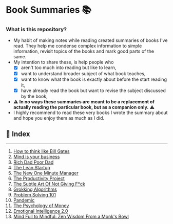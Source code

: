# Book Summaries :books:

### What is this repository?

- My habit of making notes while reading created summaries of books I've read. They help me condense complex information to simple information, revisit topics of the books and mark good parts of the same.
- My intention to share these, is help people who
  - [x] aren't too much into reading but like to learn,
  - [x] want to understand broader subject of what book teaches,
  - [x] want to know what the book is exactly about before the start reading it,
  - [x] have already read the book but want to revise the subject discussed by the book,
- :warning: **In no ways these summaries are meant to be a replacement of actually reading the particular book, but as a companion only.** :warning:
- I highly recommend to read these very books I wrote the summary about and hope you enjoy them as much as I did.

## :bookmark_tabs: Index

---

1. [How to think like Bill Gates](https://github.com/iyash1/my-book-summaries/blob/master/how-to-think-like-bill-gates.md)
2. [Mind is your business](https://github.com/iyash1/my-book-summaries/blob/master/mind-is-your-business.md)
3. [Rich Dad Poor Dad](https://github.com/iyash1/my-book-summaries/blob/master/rich-dad-poor-dad.md)
4. [The Lean Startup](https://github.com/iyash1/my-book-summaries/blob/master/the-lean-start-up.md)
5. [The New One Minute Manager](https://github.com/iyash1/my-book-summaries/blob/master/the-new-one-minute-manager.md)
6. [The Productivity Project](https://github.com/iyash1/my-book-summaries/blob/master/the-productivity-project.md)
7. [The Subtle Art Of Not Giving F\*ck](https://github.com/iyash1/my-book-summaries/blob/master/the-subtle-art-of-not-giving-an-f.md)
8. [Grokking Algorithms](https://github.com/iyash1/my-book-summaries/blob/master/grokkings-algorithms.md)
9. [Problem Solving 101](https://github.com/iyash1/my-book-summaries/blob/master/problem-solving-101.md)
10. [Pandemic](https://github.com/iyash1/my-book-summaries/blob/master/pandemic.md)
11. [The Psychology of Money](https://github.com/iyash1/my-book-summaries/blob/master/The-Psychology-of-Money.md)
12. [Emotional Intelligence 2.0](https://github.com/iyash1/my-book-summaries/blob/master/emotional-intelligence.md)
13. [Mind Full to Mindful: Zen Wisdom From a Monk's Bowl](https://github.com/iyash1/my-book-summaries/blob/master/mind-full-to-minfull.md)
